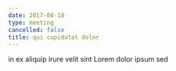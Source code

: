 ```yaml
---
date: 2017-08-18
type: meeting
cancelled: false
title: qui cupidatat dolor
---
```

in ex aliquip irure velit sint Lorem dolor ipsum sed